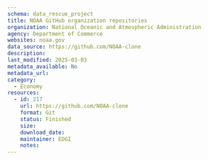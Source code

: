 ```yaml
---
schema: data_rescue_project 
title: NOAA GitHub organization repositories
organization: National Oceanic and Atmospheric Administration
agency: Department of Commerce
websites: noaa.gov
data_source: https://github.com/NOAA-clone
description: 
last_modified: 2025-03-03
metadata_available: No
metadata_url: 
category:
  - Economy
resources:
  - id: 217
    url: https://github.com/NOAA-clone
    format: Git
    status: Finished
    size: 
    download_date: 
    maintainer: EDGI
    notes: 
---
```

